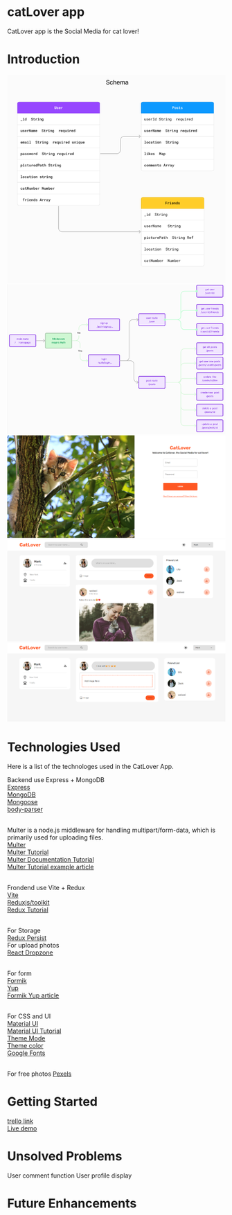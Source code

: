# catLover app

CatLover app is the Social Media for cat lover!

# Introduction

<img src="https://github.com/weiwei2222/catLover/blob/main/Schema.png">
<img src="https://github.com/weiwei2222/catLover/blob/main/Routes.png">
<img src="https://github.com/weiwei2222/catLover/blob/main/Screenshot1.png">
<img src="https://github.com/weiwei2222/catLover/blob/main/Screenshot2.png">
<img src="https://github.com/weiwei2222/catLover/blob/main/Screenshot3.png">

# Technologies Used

Here is a list of the technologes used in the CatLover App.

Backend use Express + MongoDB <br/>
<a href="https://expressjs.com/" target="_blank">Express</a><br/>
<a href="https://www.mongodb.com/" target="_blank">MongoDB</a><br/>
<a href="https://github.com/Automattic/mongoose" target="_blank">Mongoose</a><br/>
<a href="https://www.npmjs.com/package/body-parser" target="_blank">body-parser</a><br/><br/>

Multer is a node.js middleware for handling multipart/form-data, which is primarily used for uploading files.<br/>
<a href="https://github.com/expressjs/multer" target="_blank">Multer</a><br/>
<a href="https://youtu.be/i8yxx6V9UdM?si=5e3MnA9UIkZisWqg">Multer Tutorial<a><br />
<a href="https://github.com/expressjs/multer/blob/master/doc/README-zh-cn.md" target="_blank">Multer Documentation Tutorial</a><br/>
<a href="https://www.jianshu.com/p/0c87bc377df5" target="_blank">Multer Tutorial example article</a><br/><br/>

Frondend use Vite + Redux <br/>
<a href="https://vitejs.dev/guide/" target="_blank">Vite</a><br/>
<a href="https://redux-toolkit.js.org/" target="_blank">Reduxjs/toolkit</a><br/>
<a href="https://www.youtube.com/watch?v=mvfsC66xqj0&list=PLTMNWTDdd5z_CtvbzG6r1f4hjnCaphPTV&index=3" target="_blank">Redux Tutorial</a><br/><br/>

For Storage <br/>
<a href="https://github.com/rt2zz/redux-persist" target="_blank">Redux Persist</a><br/>
For upload photos <br/>
<a href="https://react-dropzone.js.org/" target="_blank">React Dropzone</a><br/><br/>

For form <br/>
<a href="https://formik.org/docs/overview" target="_blank">Formik</a><br/>
<a href="https://github.com/jquense/yup" target="_blank">Yup</a><br/>
<a href="https://www.jianshu.com/p/466526b72833" target="_blank"> Formik Yup article</a><br/><br/>

For CSS and UI <br/>
<a href="https://mui.com/material-ui/getting-started/installation/" target="_blank">Material UI</a><br/>
<a href="https://www.youtube.com/playlist?list=PL4cUxeGkcC9gjxLvV4VEkZ6H6H4yWuS58" target="_blank">Material UI Tutorial</a><br/>
<a href="https://mui.com/material-ui/customization/dark-mode/" target="_blank">Theme Mode</a><br/>
<a href="https://mui.com/material-ui/customization/color/" target="_blank">Theme color</a><br/>
<a href="https://fonts.google.com/" target="_blank">Google Fonts</a><br/><br/>

For free photos
<a href="https://www.pexels.com/" target="_blank">Pexels</a><br/>

# Getting Started

<a href="https://trello.com/b/jzsinVwf/catlover" target="_blank">trello link</a><br/>
<a href="https://catlover.onrender.com/" target="_blank">Live demo</a>

# Unsolved Problems

User comment function
User profile display

# Future Enhancements
